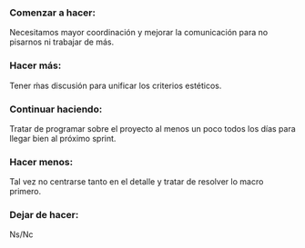 ### Comenzar a hacer:
Necesitamos mayor coordinación y mejorar la comunicación para no pisarnos ni trabajar de más. 

### Hacer más:
Tener ḿas discusión para unificar los criterios estéticos.

### Continuar haciendo:
Tratar de programar sobre el proyecto al menos un poco todos los días para llegar bien al próximo sprint.

### Hacer menos:
Tal vez no centrarse tanto en el detalle y tratar de resolver lo macro primero.

### Dejar de hacer:
Ns/Nc